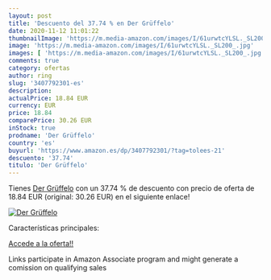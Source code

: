 ```yaml
---
layout: post
title: 'Descuento del 37.74 % en Der Grüffelo'
date: 2020-11-12 11:01:22
thumbnailImage: 'https://m.media-amazon.com/images/I/61urwtcYLSL._SL200_.jpg'
image: 'https://m.media-amazon.com/images/I/61urwtcYLSL._SL200_.jpg'
images: [ 'https://m.media-amazon.com/images/I/61urwtcYLSL._SL200_.jpg' ]
comments: true
category: ofertas
author: ring
slug: '3407792301-es'
description:
actualPrice: 18.84 EUR
currency: EUR
price: 18.84
comparePrice: 30.26 EUR
inStock: true
prodname: 'Der Grüffelo'
country: 'es'
buyurl: 'https://www.amazon.es/dp/3407792301/?tag=tolees-21'
descuento: '37.74'
titulo: 'Der Grüffelo'
---
```


Tienes [Der Grüffelo](https://www.amazon.es/dp/3407792301/?tag=tolees-21) con un 37.74 % de descuento con precio de oferta de 18.84 EUR (original: 30.26 EUR) en el siguiente enlace!

[![Der Grüffelo](https://m.media-amazon.com/images/I/61urwtcYLSL._SL200_.jpg)](https://www.amazon.es/dp/3407792301/?tag=tolees-21)

Características principales:


[Accede a la oferta!!](https://www.amazon.es/dp/3407792301/?tag=tolees-21)

Links participate in Amazon Associate program and might generate a comission on qualifying sales



